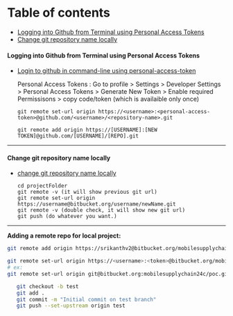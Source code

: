 # Table of contents

- [Logging into Github from Terminal using Personal Access Tokens](#logging-into-github-from-terminal-using-personal-access-tokens)
- [Change git repository name locally](#change-git-repository-name-locally)

#### Logging into Github from Terminal using Personal Access Tokens

- [Login to github in command-line using personal-access-token](https://stackoverflow.com/questions/66231282/how-to-add-github-personal-access-token-to-visual-studio-code)

  Personal Access Tokens : Go to profile > Settings > Developer Settings > Personal Access Tokens > Generate New Token > Enable required Permissisons > copy code/token (which is availaible only once)

  ```
  git remote set-url origin https://<username>:<personal-access-token>@github.com/<username>/<repository-name>.git
  ```

  ```
  git remote add origin https://[USERNAME]:[NEW TOKEN]@github.com/[USERNAME]/[REPO].git
  ```

---
#### Change git repository name locally
- [change git repository name locally](https://www.codepoc.io/blog/git/5617/change-git-repository-name-locally)

  ```
  cd projectFolder
  git remote -v (it will show previous git url)
  git remote set-url origin https://username@bitbucket.org/username/newName.git
  git remote -v (double check, it will show new git url)
  git push (do whatever you want.)
  ```

---


**Adding a remote repo for local project:**

```sh
git remote add origin https://srikanthv2@bitbucket.org/mobilesupplychain24c/poc.git

git remote set-url origin https://<username>:<token>@bitbucket.org/mobilesupplychain24c/poc.git
# ex:
git remote set-url origin git@bitbucket.org:mobilesupplychain24c/poc.git

   git checkout -b test
   git add .
   git commit -m "Initial commit on test branch"
   git push --set-upstream origin test
```

